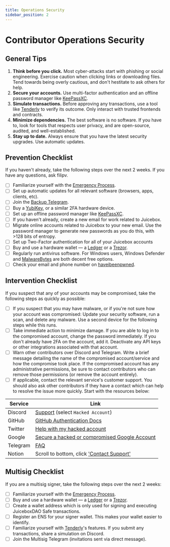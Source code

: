 ```yaml
---
title: Operations Security
sidebar_position: 2
---
```


# Contributor Operations Security

## General Tips

1. **Think before you click.** Most cyber-attacks start with phishing or social engineering. Exercise caution when clicking links or downloading files. Tend towards being overly cautious, and don't hestitate to ask others for help.
2. **Secure your accounts.** Use multi-factor authentication and an offline password manager like [KeePassXC](https://keepassxc.org/).
3. **Simulate transactions.** Before approving any transactions, use a tool like [Tenderly](https://tenderly.co/) to verify its outcome. Only interact with trusted frontends and contracts.
4. **Minimize dependencies.** The best software is no software. If you have to, look for tools that respects user privacy, and are open-source, audited, and well-established.
5. **Stay up to date.** Always ensure that you have the latest security upgrades. Use automatic updates.

## Prevention Checklist

If you haven't already, take the following steps over the next 2 weeks. If you have any questions, ask filipv.

- [ ] Familiarize yourself with the [Emergency Process](../emergency).
- [ ] Set up automatic updates for all relevant software (browsers, apps, clients, etc).
- [ ] Join the [Backup Telegram](https://t.me/jbx_backup).
- [ ] Buy a [YubiKey](https://www.yubico.com/), or a similar 2FA hardware device.
- [ ] Set up an offline password manager like [KeePassXC](https://keepassxc.org/).
- [ ] If you haven't already, create a new email for work related to Juicebox.
- [ ] Migrate online accounts related to Juicebox to your new email. Use the password manager to generate new passwords as you do this, with >128 bits of entropy.
- [ ] Set up Two-Factor authentication for all of your Juicebox accounts
- [ ] Buy and use a hardware wallet — a [Ledger](https://www.ledger.com/) or a [Trezor](https://trezor.io/).
- [ ] Regularly run antivirus software. For Windows users, Windows Defender and [MalwareBytes](https://www.malwarebytes.com/) are both decent free options.
- [ ] Check your email and phone number on [haveibeenpwned](https://haveibeenpwned.com/).

## Intervention Checklist

If you suspect that any of your accounts may be compromised, take the following steps as quickly as possible:

- [ ] If you suspect that you may have malware, or if you're not sure how your account was compromised: Update your security software, run a scan, and delete any malware. Use a second device for the following steps while this runs.
- [ ] Take immediate action to minimize damage. If you are able to log in to the compromised account, change the password immediately. If you don't already have 2FA on the account, add it. Deactivate any API keys or other integrations associated with that account.
- [ ] Warn other contributors over Discord and Telegram. Write a brief message detailing the name of the compromised account/service and how the compromise took place. If the compromised account has any administrative permissions, be sure to contact contributors who can remove those permissions (or remove the account entirely).
- [ ] If applicable, contact the relevant service's customer support. You should also ask other contributors if they have a contact which can help to resolve the issue more quickly. Start with the resources below:

| Service  | Link                                                                                                  |
| -------- | ----------------------------------------------------------------------------------------------------- |
| Discord  | [Support](https://support.discord.com/hc/en-us/requests/new) (select `Hacked Account`)                |
| GitHub   | [GitHub Authentication Docs](https://docs.github.com/en/authentication)                               |
| Twitter  | [Help with my hacked account](https://help.twitter.com/en/safety-and-security/twitter-account-hacked) |
| Google   | [Secure a hacked or compromised Google Account](https://support.google.com/accounts/answer/6294825)   |
| Telegram | [FAQ](https://telegram.org/faq#q-my-phone-was-stolen-what-do-i-do)                                    |
| Notion   | Scroll to bottom, click ['Contact Support'](https://www.notion.so/product)                            |

## Multisig Checklist

If you are a multisig signer, take the following steps over the next 2 weeks:

- [ ] Familiarize yourself with the [Emergency Process](emergency).
- [ ] Buy and use a hardware wallet — a [Ledger](https://www.ledger.com/) or a [Trezor](https://trezor.io/).
- [ ] Create a wallet address which is only used for signing and executing JuiceboxDAO Safe transactions.
- [ ] Register an ENS for your signer wallet. This makes your wallet easier to identify.
- [ ] Familiarize yourself with [Tenderly](https://tenderly.co/)'s features. If you submit any transactions, share a simulation on Discord.
- [ ] Join the Multisig Telegram (invitations sent via direct message).
